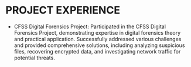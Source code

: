 # PROJECT EXPERIENCE

- CFSS Digital Forensics Project: Participated in the CFSS Digital Forensics Project, demonstrating expertise in digital forensics
  theory and practical application.
  Successfully addressed various challenges and provided comprehensive solutions, including analyzing suspicious files,
  recovering encrypted data, and investigating network traffic for potential threats.
